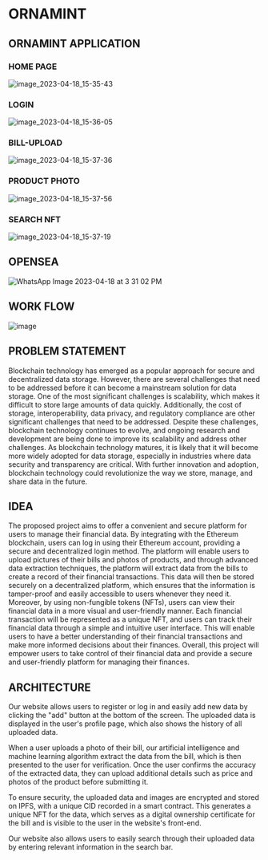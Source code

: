 
# ORNAMINT

## ORNAMINT APPLICATION
### HOME PAGE
![image_2023-04-18_15-35-43](https://user-images.githubusercontent.com/81522384/232744656-af98863b-2689-45c2-a427-a828499076b5.png)

### LOGIN 
![image_2023-04-18_15-36-05](https://user-images.githubusercontent.com/81522384/232745018-f567c057-518f-4d33-b13b-d7ad192e7ff5.png)

### BILL-UPLOAD
![image_2023-04-18_15-37-36](https://user-images.githubusercontent.com/81522384/232745300-a8dc2dba-cb72-4099-93ce-5e6b068dd554.png)

### PRODUCT PHOTO
![image_2023-04-18_15-37-56](https://user-images.githubusercontent.com/81522384/232745465-f6f55438-923f-411e-9d9c-935807356c03.png)


### SEARCH NFT 
![image_2023-04-18_15-37-19](https://user-images.githubusercontent.com/81522384/232745171-3101b9c5-c328-4c56-af5e-ae95587e337e.png)





## OPENSEA
![WhatsApp Image 2023-04-18 at 3 31 02 PM](https://user-images.githubusercontent.com/81522384/232743674-6de2b5ca-dbc6-4b2c-b358-b83f0c60f4bf.jpeg)



## WORK FLOW
![image](https://user-images.githubusercontent.com/81522384/232734108-4245efa0-cd6d-4c66-a7fd-0842b30a68f9.png)


## PROBLEM STATEMENT 
Blockchain technology has emerged as a popular approach for secure and decentralized data storage. However, there are several challenges that need to be addressed before it can become a mainstream solution for data storage. One of the most significant challenges is scalability, which makes it difficult to store large amounts of data quickly. Additionally, the cost of storage, interoperability, data privacy, and regulatory compliance are other significant challenges that need to be addressed.
Despite these challenges, blockchain technology continues to evolve, and ongoing research and development are being done to improve its scalability and address other challenges. As blockchain technology matures, it is likely that it will become more widely adopted for data storage, especially in industries where data security and transparency are critical. With further innovation and adoption, blockchain technology could revolutionize the way we store, manage, and share data in the future.  

## IDEA
The proposed project aims to offer a convenient and secure platform for users to manage their financial data. By integrating with the Ethereum blockchain, users can log in using their Ethereum account, providing a secure and decentralized login method. The platform will enable users to upload pictures of their bills and photos of products, and through advanced data extraction techniques, the platform will extract data from the bills to create a record of their financial transactions. This data will then be stored securely on a decentralized platform, which ensures that the information is tamper-proof and easily accessible to users whenever they need it.
Moreover, by using non-fungible tokens (NFTs), users can view their financial data in a more visual and user-friendly manner. Each financial transaction will be represented as a unique NFT, and users can track their financial data through a simple and intuitive user interface. This will enable users to have a better understanding of their financial transactions and make more informed decisions about their finances. Overall, this project will empower users to take control of their financial data and provide a secure and user-friendly platform for managing their finances.


## ARCHITECTURE
Our website allows users to register or log in and easily add new data by clicking the "add" button at the bottom of the screen. The uploaded data is displayed in the user's profile page, which also shows the history of all uploaded data.

When a user uploads a photo of their bill, our artificial intelligence and machine learning algorithm extract the data from the bill, which is then presented to the user for verification. Once the user confirms the accuracy of the extracted data, they can upload additional details such as price and photos of the product before submitting it.

To ensure security, the uploaded data and images are encrypted and stored on IPFS, with a unique CID recorded in a smart contract. This generates a unique NFT for the data, which serves as a digital ownership certificate for the bill and is visible to the user in the website's front-end.

Our website also allows users to easily search through their uploaded data by entering relevant information in the search bar.


